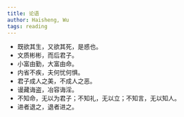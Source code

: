 ```yaml
---
title: 论语
author: Haisheng, Wu
tags: reading
---
```



- 既欲其生，又欲其死，是惑也。
- 文质彬彬，而后君子。
- 小富由勤，大富由命。
- 内省不疾，夫何忧何惧。
- 君子成人之美，不成人之恶。
- 谩藏诲盗，冶容诲淫。
- 不知命，无以为君子；不知礼，无以立；不知言，无以知人。
- 进者退之，退者进之。
